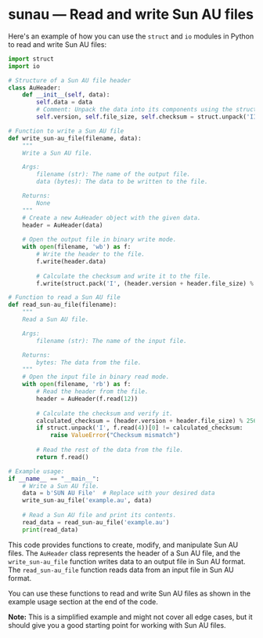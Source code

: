 # sunau — Read and write Sun AU files

Here's an example of how you can use the `struct` and `io` modules in Python to read and write Sun AU files:

```python
import struct
import io

# Structure of a Sun AU file header
class AuHeader:
    def __init__(self, data):
        self.data = data
        # Comment: Unpack the data into its components using the struct module.
        self.version, self.file_size, self.checksum = struct.unpack('III', self.data[:12])

# Function to write a Sun AU file
def write_sun-au_file(filename, data):
    """
    Write a Sun AU file.

    Args:
        filename (str): The name of the output file.
        data (bytes): The data to be written to the file.

    Returns:
        None
    """
    # Create a new AuHeader object with the given data.
    header = AuHeader(data)
    
    # Open the output file in binary write mode.
    with open(filename, 'wb') as f:
        # Write the header to the file.
        f.write(header.data)
        
        # Calculate the checksum and write it to the file.
        f.write(struct.pack('I', (header.version + header.file_size) % 256))

# Function to read a Sun AU file
def read_sun-au_file(filename):
    """
    Read a Sun AU file.

    Args:
        filename (str): The name of the input file.

    Returns:
        bytes: The data from the file.
    """
    # Open the input file in binary read mode.
    with open(filename, 'rb') as f:
        # Read the header from the file.
        header = AuHeader(f.read(12))
        
        # Calculate the checksum and verify it.
        calculated_checksum = (header.version + header.file_size) % 256
        if struct.unpack('I', f.read(4))[0] != calculated_checksum:
            raise ValueError("Checksum mismatch")
        
        # Read the rest of the data from the file.
        return f.read()

# Example usage:
if __name__ == "__main__":
    # Write a Sun AU file.
    data = b'SUN AU File'  # Replace with your desired data
    write_sun-au_file('example.au', data)
    
    # Read a Sun AU file and print its contents.
    read_data = read_sun-au_file('example.au')
    print(read_data)
```

This code provides functions to create, modify, and manipulate Sun AU files. The `AuHeader` class represents the header of a Sun AU file, and the `write_sun-au_file` function writes data to an output file in Sun AU format. The `read_sun-au_file` function reads data from an input file in Sun AU format.

You can use these functions to read and write Sun AU files as shown in the example usage section at the end of the code.

**Note:** This is a simplified example and might not cover all edge cases, but it should give you a good starting point for working with Sun AU files.
